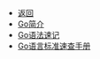 * [返回](/person/编程语言/)
* [Go简介](/person/编程语言/Go/)
* [Go语法速记](/person/编程语言/Go/Go语法速记)
* [Go语言标准速查手册](/person/编程语言/Go/Go语言标准速查手册)
